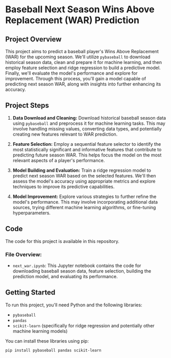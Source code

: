 # Baseball Next Season Wins Above Replacement (WAR) Prediction

## Project Overview

This project aims to predict a baseball player's Wins Above Replacement (WAR) for the upcoming season. We'll utilize `pybaseball` to download historical season data, clean and prepare it for machine learning, and then employ feature selection and ridge regression to build a predictive model. Finally, we'll evaluate the model's performance and explore for improvement. Through this process, you'll gain a model capable of predicting next season WAR, along with insights into further enhancing its accuracy.

## Project Steps

1. **Data Download and Cleaning:** Download historical baseball season data using `pybaseball` and preprocess it for machine learning tasks. This may involve handling missing values, converting data types, and potentially creating new features relevant to WAR prediction.

2. **Feature Selection:** Employ a sequential feature selector to identify the most statistically significant and informative features that contribute to predicting future season WAR. This helps focus the model on the most relevant aspects of a player's performance.

3. **Model Building and Evaluation:** Train a ridge regression model to predict next season WAR based on the selected features. We'll then assess the model's accuracy using appropriate metrics and explore techniques to improve its predictive capabilities.

4. **Model Improvement:** Explore various strategies to further refine the model's performance. This may involve incorporating additional data sources, trying different machine learning algorithms, or fine-tuning hyperparameters.

## Code

The code for this project is available in this repository.

### File Overview:

* `next_war.ipynb`: This Jupyter notebook contains the code for downloading baseball season data, feature selection, building the prediction model, and evaluating its performance.

## Getting Started

To run this project, you'll need Python and the following libraries:

* `pybaseball`
* `pandas`
* `scikit-learn` (specifically for ridge regression and potentially other machine learning models)

You can install these libraries using pip:

```bash
pip install pybaseball pandas scikit-learn
